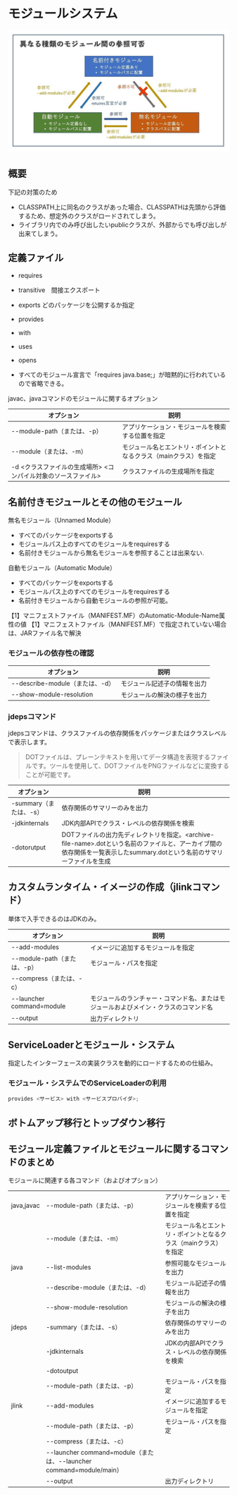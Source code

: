 # モジュールシステム

![モジュール](モジュール三位.png)

## 概要
下記の対策のため
- CLASSPATH上に同名のクラスがあった場合、CLASSPATHは先頭から評価するため、想定外のクラスがロードされてしまう。
- ライブラリ内でのみ呼び出したいpublicクラスが、外部からでも呼び出しが出来てしまう。

## 定義ファイル
- requires  
- transitive　間接エクスポート
- exports どのパッケージを公開するか指定
- provides  
- with  
- uses  
- opens 

- すべてのモジュール宣言で「requires java.base;」が暗黙的に行われているので省略できる。

javac、javaコマンドのモジュールに関するオプション

|オプション|説明|
|---|---|
|--module-path（または、-p）|アプリケーション・モジュールを検索する位置を指定|
|--module（または、-m）|モジュール名とエントリ・ポイントとなるクラス（mainクラス）を指定|
|-d <クラスファイルの生成場所> <コンパイル対象のソースファイル>|クラスファイルの生成場所を指定|

## 名前付きモジュールとその他のモジュール

無名モジュール（Unnamed Module）
- すべてのパッケージをexportsする
- モジュールパス上のすべてのモジュールをrequiresする
- 名前付きモジュールから無名モジュールを参照することは出来ない.

自動モジュール（Automatic Module）
- すべてのパッケージをexportsする
- モジュールパス上のすべてのモジュールをrequiresする
- 名前付きモジュールから自動モジュールの参照が可能。

【1】マニフェストファイル（MANIFEST.MF）のAutomatic-Module-Name属性の値
【1】マニフェストファイル（MANIFEST.MF）で指定されていない場合は、JARファイル名で解決

### モジュールの依存性の確認

|オプション|説明|
|---|---|
|--describe-module（または、-d）|モジュール記述子の情報を出力|
|--show-module-resolution|モジュールの解決の様子を出力|

### jdepsコマンド
jdepsコマンドは、クラスファイルの依存関係をパッケージまたはクラスレベルで表示します。
>DOTファイルは、プレーンテキストを用いてデータ構造を表現するファイルです。ツールを使用して、DOTファイルをPNGファイルなどに変換することが可能です。

|オプション|説明|
|---|---|
|-summary（または、-s）|依存関係のサマリーのみを出力|
|-jdkinternals|JDK内部APIでクラス・レベルの依存関係を検索|
|-dotorutput|DOTファイルの出力先ディレクトリを指定。\<archive-file-name>.dotという名前のファイルと、アーカイブ間の依存関係を一覧表示したsummary.dotという名前のサマリーファイルを生成|


## カスタムランタイム・イメージの作成（jlinkコマンド）
単体で入手できるのはJDKのみ。


|オプション|説明|
|---|---|
|--add-modules|イメージに追加するモジュールを指定|
|--module-path（または、-p）|モジュール・パスを指定|
|--compress（または、-c）||
|--launcher command=module|モジュールのランチャー・コマンド名、またはモジュールおよびメイン・クラスのコマンド名|
|--output|出力ディレクトリ|

## ServiceLoaderとモジュール・システム
指定したインターフェースの実装クラスを動的にロードするための仕組み。

### モジュール・システムでのServiceLoaderの利用
```java
provides <サービス> with <サービスプロバイダ>;
```

## ボトムアップ移行とトップダウン移行
## モジュール定義ファイルとモジュールに関するコマンドのまとめ

モジュールに関連する各コマンド（およびオプション）

||||
|---|---|---|
|java,javac |--module-path（または、-p）      |アプリケーション・モジュールを検索する位置を指定|
|           |--module（または、-m）           |モジュール名とエントリ・ポイントとなるクラス（mainクラス）を指定|
|java       |--list-modules                   |参照可能なモジュールを出力|
|           |--describe-module（または、-d）  |モジュール記述子の情報を出力|
|           |--show-module-resolution         |モジュールの解決の様子を出力|
|jdeps      |-summary（または、-s）            |依存関係のサマリーのみを出力|
|           |-jdkinternals                    |JDKの内部APIでクラス・レベルの依存関係を検索|
|           |-dotoutput                       ||
|           |--module-path（または、-p）        |モジュール・パスを指定|
|jlink      |--add-modules                    |イメージに追加するモジュールを指定|
|           |--module-path（または、-p）        |モジュール・パスを指定|
|           |--compress（または、-c）           ||
|           |--launcher command=module（または、--launcher command=module/main）||
|           |--output                           |出力ディレクトリ|
